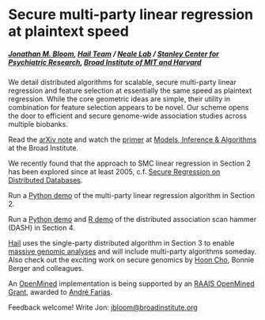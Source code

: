 # Secure multi-party linear regression at plaintext speed
##### [Jonathan M. Bloom](https://www.broadinstitute.org/bios/jonathan-bloom), [Hail Team](hail.is) / [Neale Lab](http://www.nealelab.is) / [Stanley Center for Psychiatric Research](https://www.broadinstitute.org/stanley), [Broad Institute of MIT and Harvard](https://www.broadinstitute.org/about-us)

We detail distributed algorithms for scalable, secure multi-party linear regression and feature selection at essentially the same speed as plaintext regression. While the core geometric ideas are simple, their utility in combination for feature selection appears to be novel. Our scheme opens the door to efficient and secure genome-wide association studies across multiple biobanks.

Read the [arXiv note](https://arxiv.org/abs/1901.09531) and watch the [primer](https://www.youtube.com/watch?v=O3NxvLC-5s4&list=PLlMMtlgw6qNjROoMNTBQjAcdx53kV50cS) at [Models, Inference & Algorithms](broadinstitute.org/mia) at the Broad Institute.

We recently found that the approach to SMC linear regression in Section 2 has been explored since at least 2005, c.f. [Secure Regression on Distributed Databases](http://www2.stat.duke.edu/~jerry/Papers/jcgs05.pdf).

Run a [Python demo](https://github.com/jbloom22/DASH/blob/master/multiparty_linear_regression.ipynb) of the multi-party linear regression algorithm in Section 2.

Run a [Python demo](https://github.com/jbloom22/DASH/blob/master/dash.ipynb) and [R demo](https://github.com/jbloom22/DASH/blob/master/dash.r) of the distributed association scan hammer (DASH) in Section 4.

[Hail](https://hail.is/about.html) uses the single-party distributed algorithm in Section 3 to enable [massive genomic analyses](http://www.nealelab.is/uk-biobank/) and will include multi-party algorithms someday. Also check out the exciting work on secure genomics by [Hoon Cho](https://hhcho.com/), Bonnie Berger and colleagues.

An [OpenMined](https://www.openmined.org/) implementation is being supported by an [RAAIS OpenMined Grant](https://blog.openmined.org/raais/), awarded to [André Farias](https://github.com/andrelmfarias).

Feedback welcome! Write Jon: jbloom@broadinstitute.org
